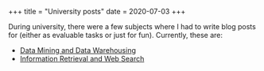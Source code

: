 +++
title = "University posts"
date = 2020-07-03
+++

During university, there were a few subjects where I had to write blog posts for (either as
evaluable tasks or just for fun). Currently, these are:

* [Data Mining and Data Warehousing](/blog/mdad)
* [Information Retrieval and Web Search](/blog/ribw)
